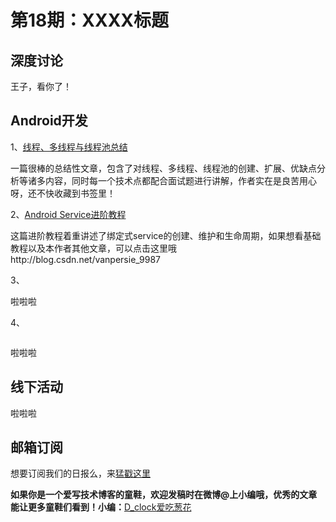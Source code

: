 # 第18期：XXXX标题

## 深度讨论

[]()

王子，看你了！

## Android开发

1、[线程、多线程与线程池总结](https://mp.weixin.qq.com/s?__biz=MzA4MjA0MTc4NQ==&mid=2651573556&idx=3&sn=8a5b6f73383466832c4906129efb228d&scene=0&pass_ticket=gwGOln2f3k0oMaHQA29SuUjL1%2F%2BW2u8Ag8KCQCGaLh64RDLI14FFplfIazCdspQ2#rd)

一篇很棒的总结性文章，包含了对线程、多线程、线程池的创建、扩展、优缺点分析等诸多内容，同时每一个技术点都配合面试题进行讲解，作者实在是良苦用心呀，还不快收藏到书签里！

2、[Android Service进阶教程](https://mp.weixin.qq.com/s?__biz=MzA5MzI3NjE2MA==&mid=2650236008&idx=1&sn=c7a1f1de9ee92e6d7a2d00f04821a8c3&scene=0&pass_ticket=gwGOln2f3k0oMaHQA29SuUjL1%2F%2BW2u8Ag8KCQCGaLh64RDLI14FFplfIazCdspQ2#rd)

这篇进阶教程着重讲述了绑定式service的创建、维护和生命周期，如果想看基础教程以及本作者其他文章，可以点击这里哦http://blog.csdn.net/vanpersie_9987

3、[]()

啦啦啦

4、[]()

![]()

啦啦啦

## 线下活动

[]()

啦啦啦


## 邮箱订阅

想要订阅我们的日报么，来[猛戳这里](http://list.qq.com/cgi-bin/qf_invite?id=d469993d2c888e971c0fbb2309c4d84256968386b126b967)

**如果你是一个爱写技术博客的童鞋，欢迎发稿时在微博@上小编哦，优秀的文章能让更多童鞋们看到！小编：**[D_clock爱吃葱花](http://weibo.com/2480694892/profile?rightmod=1&wvr=6&mod=personinfo&is_all=1)
